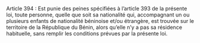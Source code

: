 Article 394 : Est punie des peines spécifiées à l’article 393 de la présente loi, toute personne, quelle que soit sa nationalité qui, accompagnant un ou plusieurs enfants de nationalité béninoise et/ou étrangère, est trouvée sur le territoire de la République du Bénin, alors qu’elle n’y a pas sa résidence habituelle, sans remplir les conditions prévues par la présente loi.